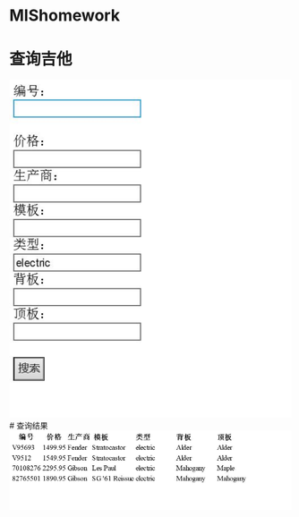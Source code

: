 # MIShomework
# 查询吉他
<img src="https://github.com/jiamianqishixuhao/MIShomework/blob/master/QQ1.jpg" />
# 查询结果
<img src="https://github.com/jiamianqishixuhao/MIShomework/blob/master/QQ2.jpg" />


